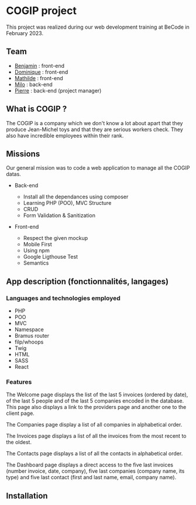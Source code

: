 # COGIP project

This project was realized during our web development training at BeCode in February 2023.

## Team

- [Benjamin](https://github.com/BenPrst) : front-end
- [Dominique](https://github.com/DCoppee) : front-end
- [Mathilde](https://github.com/MathildeCornelis) : front-end
- [Milo](https://github.com/Milo-star) : back-end
- [Pierre](https://github.com/Gollumeo) : back-end (project manager)

## What is COGIP ?

The COGIP is a company which we don't know a lot about apart that they produce Jean-Michel toys and that they are serious workers check. They also have incredible employees within their rank.

## Missions

Our general mission was to code a web application to manage all the COGIP datas.

- Back-end

  - Install all the dependances using composer
  - Learning PHP (POO), MVC Structure
  - CRUD
  - Form Validation & Sanitization

- Front-end

  - Respect the given mockup
  - Mobile First
  - Using npm
  - Google Ligthouse Test
  - Semantics

## App description (fonctionnalités, langages)

### Languages and technologies employed

- PHP
- POO
- MVC
- Namespace
- Bramus router
- filp/whoops
- Twig
- HTML
- SASS
- React

### Features

The Welcome page displays the list of the last 5 invoices (ordered by date), of the last 5 people and of the last 5 companies encoded in the database.
This page also displays a link to the providers page and another one to the client page.

The Companies page display a list of all companies in alphabetical order.

The Invoices page displays a list of all the invoices from the most recent to the oldest.

The Contacts page displays a list of all the contacts in alphabetical order.

The Dashboard page displays a direct access to the five last invoices (number invoice, date, company), five last companies (company name, its type) and five last contact (first and last name, email, company name).

## Installation
